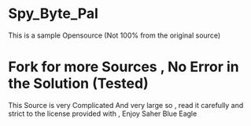 # Spy_Byte_Pal
This is a sample Opensource (Not 100% from the original source)
# Fork for more Sources , No Error in the Solution (Tested)
This Source is very Complicated And very large so , read it carefully and 
strict to the license provided with , Enjoy 
Saher Blue Eagle
